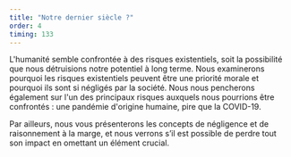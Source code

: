 ```yaml
---
title: "Notre dernier siècle ?"
order: 4
timing: 133
---
```


L'humanité semble confrontée à des risques existentiels, soit la possibilité que nous détruisions notre potentiel à long terme. Nous examinerons pourquoi les risques existentiels peuvent être une priorité morale et pourquoi ils sont si négligés par la société. Nous nous pencherons également sur l'un des principaux risques auxquels nous pourrions être confrontés : une pandémie d'origine humaine, pire que la COVID-19. 

Par ailleurs, nous vous présenterons les concepts de négligence et de raisonnement à la marge, et nous verrons s’il est possible de perdre tout son impact en omettant un élément crucial.
